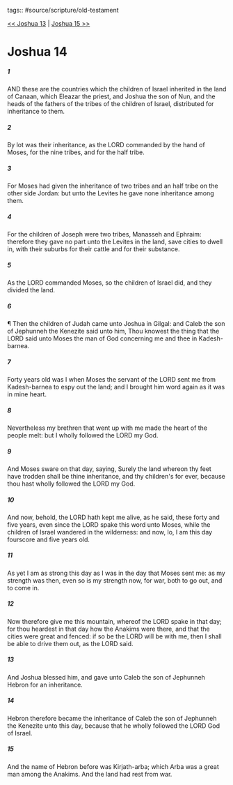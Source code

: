 tags:: #source/scripture/old-testament

[<< Joshua 13](old-testament/06_Joshua/Joshua_13.md) | [Joshua 15 >>](old-testament/06_Joshua/Joshua_15.md)

# Joshua 14

##### 1

AND these are the countries which the children of Israel inherited in the land of Canaan, which Eleazar the priest, and Joshua the son of Nun, and the heads of the fathers of the tribes of the children of Israel, distributed for inheritance to them.

##### 2

By lot was their inheritance, as the LORD commanded by the hand of Moses, for the nine tribes, and for the half tribe.

##### 3

For Moses had given the inheritance of two tribes and an half tribe on the other side Jordan: but unto the Levites he gave none inheritance among them.

##### 4

For the children of Joseph were two tribes, Manasseh and Ephraim: therefore they gave no part unto the Levites in the land, save cities to dwell in, with their suburbs for their cattle and for their substance.

##### 5

As the LORD commanded Moses, so the children of Israel did, and they divided the land.

##### 6

¶ Then the children of Judah came unto Joshua in Gilgal: and Caleb the son of Jephunneh the Kenezite said unto him, Thou knowest the thing that the LORD said unto Moses the man of God concerning me and thee in Kadesh-barnea.

##### 7

Forty years old was I when Moses the servant of the LORD sent me from Kadesh-barnea to espy out the land; and I brought him word again as it was in mine heart.

##### 8

Nevertheless my brethren that went up with me made the heart of the people melt: but I wholly followed the LORD my God.

##### 9

And Moses sware on that day, saying, Surely the land whereon thy feet have trodden shall be thine inheritance, and thy children's for ever, because thou hast wholly followed the LORD my God.

##### 10

And now, behold, the LORD hath kept me alive, as he said, these forty and five years, even since the LORD spake this word unto Moses, while the children of Israel wandered in the wilderness: and now, lo, I am this day fourscore and five years old.

##### 11

As yet I am as strong this day as I was in the day that Moses sent me: as my strength was then, even so is my strength now, for war, both to go out, and to come in.

##### 12

Now therefore give me this mountain, whereof the LORD spake in that day; for thou heardest in that day how the Anakims were there, and that the cities were great and fenced: if so be the LORD will be with me, then I shall be able to drive them out, as the LORD said.

##### 13

And Joshua blessed him, and gave unto Caleb the son of Jephunneh Hebron for an inheritance.

##### 14

Hebron therefore became the inheritance of Caleb the son of Jephunneh the Kenezite unto this day, because that he wholly followed the LORD God of Israel.

##### 15

And the name of Hebron before was Kirjath-arba; which Arba was a great man among the Anakims. And the land had rest from war.
